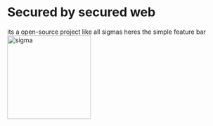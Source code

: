 # Secured by secured web
its a open-source project like all sigmas
heres the simple feature bar
 <img src="https://cdn.discordapp.com/attachments/1047311612962406431/1340918859380555827/WJ5aCHm.png?ex=67b41b81&is=67b2ca01&hm=01404cfbff64c9d8f2b454f7a91028d1837f5fc16c3564e23077366c7919165d&" alt="sigma" width="190px"/> 
